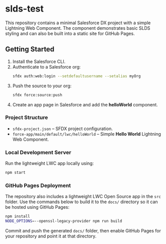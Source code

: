# slds-test

This repository contains a minimal Salesforce DX project with a simple Lightning Web Component. The component demonstrates basic SLDS styling and can also be built into a static site for GitHub Pages.

## Getting Started

1. Install the Salesforce CLI.
2. Authenticate to a Salesforce org:
   ```bash
   sfdx auth:web:login --setdefaultusername --setalias myOrg
   ```
3. Push the source to your org:
   ```bash
   sfdx force:source:push
   ```
4. Create an app page in Salesforce and add the **helloWorld** component.

### Project Structure

- `sfdx-project.json` – SFDX project configuration.
- `force-app/main/default/lwc/helloWorld` – Simple **Hello World** Lightning Web Component.

### Local Development Server

Run the lightweight LWC app locally using:

```bash
npm start
```

### GitHub Pages Deployment

The repository also includes a lightweight LWC Open Source app in the `src` folder. Use the commands below to build it to the `docs/` directory so it can be hosted using GitHub Pages:

```bash
npm install
NODE_OPTIONS=--openssl-legacy-provider npm run build
```

Commit and push the generated `docs/` folder, then enable GitHub Pages for your repository and point it at that directory.
